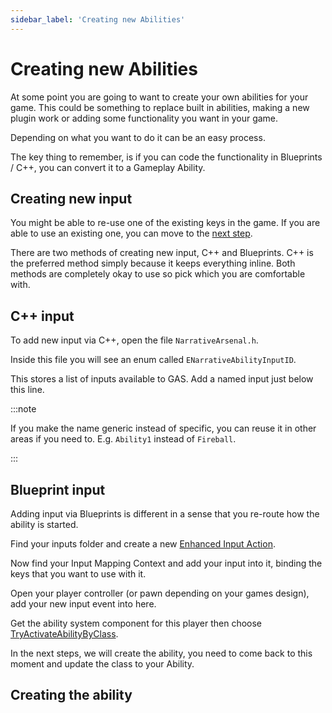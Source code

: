 ```yaml
---
sidebar_label: 'Creating new Abilities'
---
```


# Creating new Abilities

At some point you are going to want to create your own abilities for your game. This could be something to replace built in abilities, making a new plugin work or adding some functionality you want in your game.

Depending on what you want to do it can be an easy process.

The key thing to remember, is if you can code the functionality in Blueprints / C++, you can convert it to a Gameplay Ability.

## Creating new input

You might be able to re-use one of the existing keys in the game. If you are able to use an existing one, you can move to the [next step](./creating-new-abilities.md#creating-the-ability).

There are two methods of creating new input, C++ and Blueprints. C++ is the preferred method simply because it keeps everything inline. Both methods are completely okay to use so pick which you are comfortable with.

## C++ input

To add new input via C++, open the file `NarrativeArsenal.h`. 

Inside this file you will see an enum called `ENarrativeAbilityInputID`.

This stores a list of inputs available to GAS. Add a named input just below this line.

:::note

If you make the name generic instead of specific, you can reuse it in other areas if you need to. E.g. `Ability1` instead of `Fireball`.

:::

## Blueprint input

Adding input via Blueprints is different in a sense that you re-route how the ability is started.

Find your inputs folder and create a new [Enhanced Input Action](https://dev.epicgames.com/documentation/en-us/unreal-engine/enhanced-input-in-unreal-engine). 

Now find your Input Mapping Context and add your input into it, binding the keys that you want to use with it.

Open your player controller (or pawn depending on your games design), add your new input event into here.

Get the ability system component for this player then choose [TryActivateAbilityByClass](https://github.com/tranek/GASDocumentation?tab=readme-ov-file#concepts-ga-activating).

In the next steps, we will create the ability, you need to come back to this moment and update the class to your Ability.

## Creating the ability